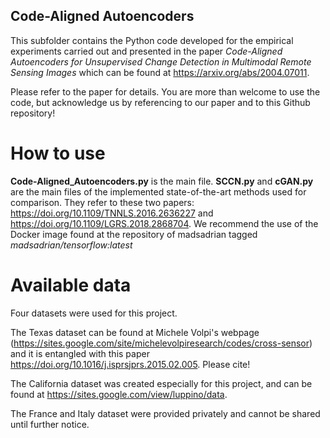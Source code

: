 ## Code-Aligned Autoencoders
This subfolder contains the Python code developed for the empirical experiments carried out and presented in the paper *Code-Aligned Autoencoders for Unsupervised Change Detection in Multimodal Remote Sensing Images* which can be found at https://arxiv.org/abs/2004.07011.

Please refer to the paper for details. You are more than welcome to use the code, but acknowledge us by referencing to our paper and to this Github repository!

# How to use

**Code-Aligned_Autoencoders.py** is the main file.
**SCCN.py** and **cGAN.py** are the main files of the implemented state-of-the-art methods used for comparison. They refer to these two papers:
https://doi.org/10.1109/TNNLS.2016.2636227 and https://doi.org/10.1109/LGRS.2018.2868704.
We recommend the use of the Docker image found at the repository of madsadrian tagged
*madsadrian/tensorflow:latest*

# Available data

Four datasets were used for this project.

The Texas dataset can be found at Michele Volpi's webpage (https://sites.google.com/site/michelevolpiresearch/codes/cross-sensor) and it is entangled with this paper https://doi.org/10.1016/j.isprsjprs.2015.02.005. Please cite!

The California dataset was created especially for this project, and can be found at https://sites.google.com/view/luppino/data.

The France and Italy dataset were provided privately and cannot be shared until further notice.
